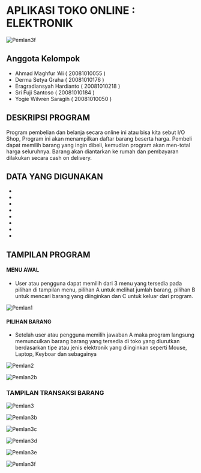 # APLIKASI TOKO ONLINE : ELEKTRONIK 

![Pemlan3f](https://user-images.githubusercontent.com/89886668/147531152-3c70c136-98d2-47df-908f-b4e6732bf137.jpg)

## Anggota Kelompok
- Ahmad Maghfur ‘Ali	        ( 20081010055 )
- Derma Setya Graha		        ( 20081010176 )
- Eragradiansyah Hardianto	  ( 20081010218 )
- Sri Fuji Santoso            ( 20081010184 ) 
- Yogie Wilvren Saragih	      ( 20081010050 )

## DESKRIPSI PROGRAM
Program pembelian dan belanja secara online ini atau bisa kita sebut I/O Shop, Program ini akan menampilkan daftar barang beserta harga. Pembeli dapat memilih barang yang ingin dibeli, kemudian program akan men-total harga seluruhnya. Barang akan diantarkan ke rumah dan pembayaran dilakukan secara cash on delivery.

## DATA YANG DIGUNAKAN
- 
- 
- 
-
-
-
-
-


## TAMPILAN PROGRAM
#### MENU AWAL 
- User atau pengguna dapat memilih dari 3 menu yang tersedia pada pilihan di tampilan menu, pilihan A untuk melihat jumlah barang, pilihan B untuk mencari barang yang diinginkan dan C untuk keluar dari program.

![Pemlan1](https://user-images.githubusercontent.com/89886668/147528900-69fd79ba-0502-4f0b-808f-8685e248d04f.jpg)

#### PILIHAN BARANG
- Setelah user atau pengguna memilih jawaban A maka program langsung memunculkan barang barang yang tersedia di toko yang diurutkan berdasarkan tipe atau jenis elektronik yang diinginkan seperti Mouse, Laptop, Keyboar dan sebagainya

![Pemlan2](https://user-images.githubusercontent.com/89886668/147528947-51566981-6706-4e3d-8b00-5b9b4ebee184.jpg)

![Pemlan2b](https://user-images.githubusercontent.com/89886668/147528976-79235a8e-d647-40c8-862e-84f41eb34a4b.jpg)

### TAMPILAN TRANSAKSI BARANG
![Pemlan3](https://user-images.githubusercontent.com/89886668/147529585-f89d75e5-042d-4b5b-9c13-26329b57709c.jpg)

![Pemlan3b](https://user-images.githubusercontent.com/89886668/147530724-10e3e20e-3b56-4b9f-a76d-c75287fb6789.jpg)

![Pemlan3c](https://user-images.githubusercontent.com/89886668/147531005-f11702b8-a195-4201-a631-d22690525920.jpg)

![Pemlan3d](https://user-images.githubusercontent.com/89886668/147531030-ece42546-e3fd-49cb-b0d1-eb01d6282f6f.jpg)

![Pemlan3e](https://user-images.githubusercontent.com/89886668/147531044-60a59f72-9b82-4902-a246-96e7892a6b8c.jpg)

![Pemlan3f](https://user-images.githubusercontent.com/89886668/147531152-3c70c136-98d2-47df-908f-b4e6732bf137.jpg)






